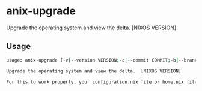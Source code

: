 # anix-upgrade

Upgrade the operating system and view the delta.  [NIXOS VERSION]


## Usage

```bash
usage: anix-upgrade [-v|--version VERSION;-c|--commit COMMIT;-b|--branch BRANCH;-s|--source SOURCETREE] [--local] [--boot]

Upgrade the operating system and view the delta.  [NIXOS VERSION]

For this to work properly, your configuration.nix file or home.nix file must be symlinked to some configuration file in ~/sources/anixpkgs (which is generated by this program).

```


